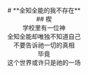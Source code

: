 <center># **全知全能的我不存在**

<center>## 楔

<center>学校里有一位神

<center>全知全能却唯独不知道自己

<center>不要告诉祂一切的真相

<center>毕竟

<center>这个世界或许只是祂的一场